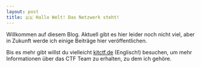 ```yaml
---
layout: post
title: 🇩🇪 Hallo Welt! Das Netzwerk steht!
---
```


Willkommen auf diesem Blog. Aktuell gibt es hier leider noch nicht viel, aber in Zukunft werde ich einige Beiträge hier veröffentlichen.

Bis es mehr gibt willst du vielleicht [kitctf.de](https://kitctf.de/) (Englisch!) besuchen, um mehr Informationen über das CTF Team zu erhalten, zu dem ich gehöre.

